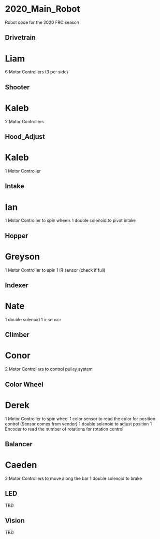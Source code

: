 # 2020_Main_Robot
Robot code for the 2020 FRC season

## Drivetrain
# Liam
  6 Motor Controllers (3 per side)
## Shooter
# Kaleb
  2 Motor Controllers
## Hood_Adjust
# Kaleb
  1 Motor Controller
## Intake
# Ian
  1 Motor Controller to spin wheels
  1 double solenoid to pivot intake
## Hopper
# Greyson
  1 Motor Controller to spin
  1 IR sensor (check if full)
## Indexer
# Nate
  1 double solenoid
  1 ir sensor
## Climber
# Conor
  2 Motor Controllers to control pulley system
## Color Wheel
# Derek
  1 Motor Controller to spin wheel
  1 color sensor to read the color for position control (Sensor comes from vendor)
  1 double solenoid to adjust position
  1 Encoder to read the number of rotations for rotation control
## Balancer
# Caeden
  2 Motor Controllers to move along the bar
  1 double solenoid to brake

## LED
  TBD
## Vision
  TBD